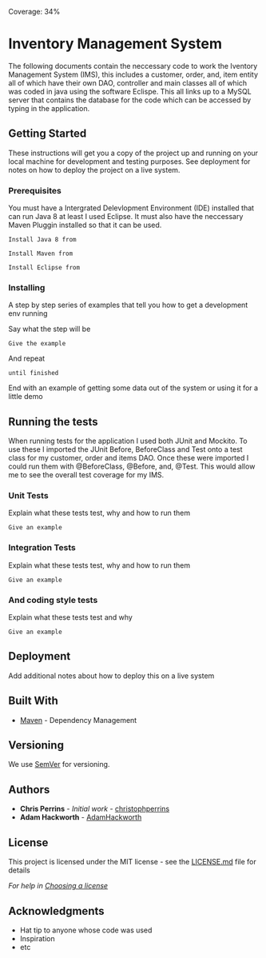 Coverage: 34%
# Inventory Management System

The following documents contain the neccessary code to work the Iventory Management System (IMS), this includes a customer, order, and, item entity all of which have their own DAO, controller and main classes all of which was coded in java using the software Eclispe. This all links up to a MySQL server that contains the database for the code which can be accessed by typing in the application.  

## Getting Started

These instructions will get you a copy of the project up and running on your local machine for development and testing purposes. See deployment for notes on how to deploy the project on a live system.

### Prerequisites

You must have a Intergrated Delevlopment Environment (IDE) installed that can run Java 8 at least I used Eclipse. It must also have the neccessary Maven Pluggin installed so that it can be used. 

```
Install Java 8 from 

Install Maven from

Install Eclipse from
```

### Installing

A step by step series of examples that tell you how to get a development env running

Say what the step will be

```
Give the example
```

And repeat

```
until finished
```

End with an example of getting some data out of the system or using it for a little demo

## Running the tests

When running tests for the application I used both JUnit and Mockito. To use these I imported the JUnit Before, BeforeClass and Test onto a test class for my customer, order and items DAO. Once these were imported I could run them with @BeforeClass, @Before, and, @Test. This would allow me to see the overall test coverage for my IMS.

### Unit Tests 

Explain what these tests test, why and how to run them

```
Give an example
```

### Integration Tests 
Explain what these tests test, why and how to run them

```
Give an example
```

### And coding style tests

Explain what these tests test and why

```
Give an example
```

## Deployment

Add additional notes about how to deploy this on a live system

## Built With

* [Maven](https://maven.apache.org/) - Dependency Management

## Versioning

We use [SemVer](http://semver.org/) for versioning.

## Authors

* **Chris Perrins** - *Initial work* - [christophperrins](https://github.com/christophperrins)
* **Adam Hackworth** - [AdamHackworth](https://github.com/AHackworth)

## License

This project is licensed under the MIT license - see the [LICENSE.md](LICENSE.md) file for details 

*For help in [Choosing a license](https://choosealicense.com/)*

## Acknowledgments

* Hat tip to anyone whose code was used
* Inspiration
* etc
